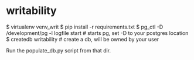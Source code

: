 writability
===========


$ virtualenv venv_writ
$ pip install -r requirements.txt
$ pg_ctl -D /development/pg -l logfile start  # starts pg, set -D to your postgres location
$ createdb writability                        # create a db, will be owned by your user

Run the populate_db.py script from that dir.